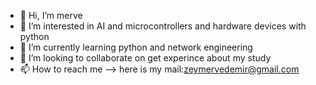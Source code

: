 - 👋 Hi, I’m merve 
- 👀 I’m interested in AI and microcontrollers and hardware devices with python
- 🌱 I’m currently learning python and network engineering
- 💞️ I’m looking to collaborate on get experince about my study
- 📫 How to reach me --> here is my mail:zeymervedemir@gmail.com 

<!---
Malentha/Malentha is a ✨ special ✨ repository because its `README.md` (this file) appears on your GitHub profile.
You can click the Preview link to take a look at your changes.
--->
